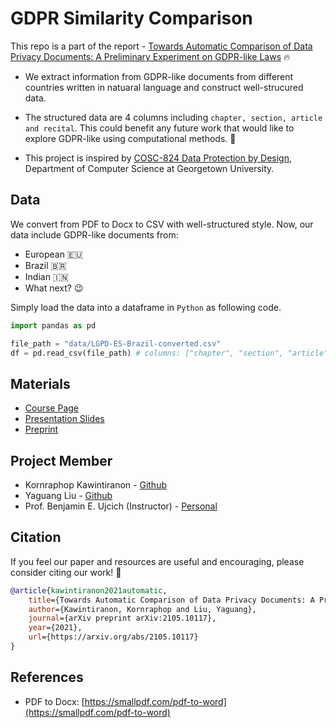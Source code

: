 # GDPR Similarity Comparison
This repo is a part of the report - [Towards Automatic Comparison of Data Privacy Documents: A Preliminary Experiment on GDPR-like Laws](https://arxiv.org/abs/2105.10117) 🔥

- We extract information from GDPR-like documents from different countries written in natuaral language and construct well-strucured data.

- The structured data are 4 columns including `chapter, section, article and recital`. This could benefit any future work that would like to explore GDPR-like using computational methods. 🚀

- This project is inspired by [COSC-824 Data Protection by Design](https://courses.benujcich.georgetown.domains/cosc824/sp2021/), Department of Computer Science at Georgetown University.

## Data
We convert from PDF to Docx to CSV with well-structured style. Now, our data include GDPR-like documents from:
* European 🇪🇺
* Brazil 🇧🇷
* Indian 🇮🇳
* What next? 😉

Simply load the data into a dataframe in `Python` as following code.

```python
import pandas as pd

file_path = "data/LGPD-ES-Brazil-converted.csv"
df = pd.read_csv(file_path) # columns: ["chapter", "section", "article", "recital"]
```

## Materials
* [Course Page](https://courses.benujcich.georgetown.domains/cosc824/sp2021/)
* [Presentation Slides](https://docs.google.com/presentation/d/12DSfG_3TE1FYhimZhktm2EmdRjRjoBQ0K9QxeT-fhyQ/edit?usp=sharing)
* [Preprint](https://arxiv.org/abs/2105.10117)

## Project Member
* Kornraphop Kawintiranon - [Github](https://github.com/kornosk)
* Yaguang Liu - [Github](https://github.com/steveguang)
* Prof. Benjamin E. Ujcich (Instructor) - [Personal](https://personal.benujcich.georgetown.domains/)

## Citation
If you feel our paper and resources are useful and encouraging, please consider citing our work! 🙏
```bibtex
@article{kawintiranon2021automatic,
    title={Towards Automatic Comparison of Data Privacy Documents: A Preliminary Experiment on GDPR-like Laws},
    author={Kawintiranon, Kornraphop and Liu, Yaguang},
    journal={arXiv preprint arXiv:2105.10117},
    year={2021},
    url={https://arxiv.org/abs/2105.10117}
}
```

## References
- PDF to Docx: [https://smallpdf.com/pdf-to-word](https://smallpdf.com/pdf-to-word)
